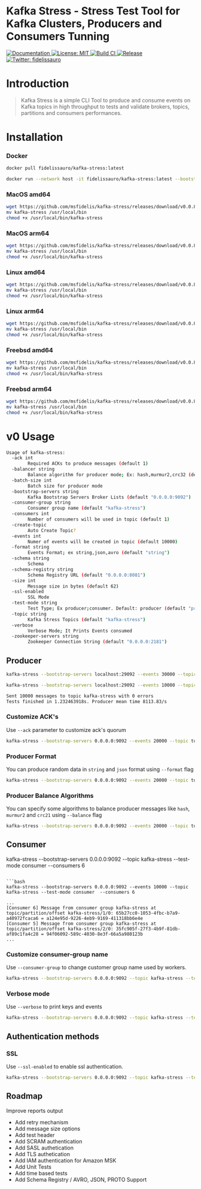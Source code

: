 # Kafka Stress - Stress Test Tool for Kafka Clusters, Producers and Consumers Tunning

<p>
  <a href="README.md" target="_blank">
    <img alt="Documentation" src="https://img.shields.io/badge/documentation-yes-brightgreen.svg" />
  </a>
  <a href="LICENSE" target="_blank">
    <img alt="License: MIT" src="https://img.shields.io/badge/License-MIT-yellow.svg" />
  </a>
  <a href="/" target="_blank">
    <img alt="Build CI" src="https://github.com/msfidelis/kafka-stress/workflows/kafka-stress%20ci/badge.svg" />
  </a>  
  <a href="/" target="_blank">
    <img alt="Release" src="https://github.com/msfidelis/kafka-stress/workflows/release%20packages/badge.svg" />
  </a>
  <a href="https://twitter.com/fidelissauro" target="_blank">
    <img alt="Twitter: fidelissauro" src="https://img.shields.io/twitter/follow/fidelissauro.svg?style=social" />
  </a>  
</p>

# Introduction

> Kafka Stress is a simple CLI Tool to produce and consume events on Kafka topics in high throughput to tests and validate brokers, topics, partitions and consumers performances. 

# Installation 

### Docker 

```bash
docker pull fidelissauro/kafka-stress:latest
```

```bash
docker run --network host -it fidelissauro/kafka-stress:latest --bootstrap-servers 0.0.0.0:9092 --topic kafka-stress --test-mode consumer --consumers 6
```

### MacOS amd64

```bash
wget https://github.com/msfidelis/kafka-stress/releases/download/v0.0.8/kafka-stress_0.0.8_darwin_amd64 -O kafka-stress 
mv kafka-stress /usr/local/bin 
chmod +x /usr/local/bin/kafka-stress
```

### MacOS arm64

```bash
wget https://github.com/msfidelis/kafka-stress/releases/download/v0.0.8/kafka-stress_0.0.8_darwin_arm64 -O kafka-stress 
mv kafka-stress /usr/local/bin 
chmod +x /usr/local/bin/kafka-stress
```

### Linux amd64 

```bash
wget https://github.com/msfidelis/kafka-stress/releases/download/v0.0.8/kafka-stress_0.0.8_linux_amd64 -O kafka-stress 
mv kafka-stress /usr/local/bin 
chmod +x /usr/local/bin/kafka-stress
```

### Linux arm64 

```bash
wget https://github.com/msfidelis/kafka-stress/releases/download/v0.0.8/kafka-stress_0.0.8_linux_arm64 -O kafka-stress 
mv kafka-stress /usr/local/bin 
chmod +x /usr/local/bin/kafka-stress
```

### Freebsd amd64 

```bash
wget https://github.com/msfidelis/kafka-stress/releases/download/v0.0.8/kafka-stress_0.0.8_freebsd_amd64 -O kafka-stress 
mv kafka-stress /usr/local/bin 
chmod +x /usr/local/bin/kafka-stress
```

### Freebsd arm64 

```bash
wget https://github.com/msfidelis/kafka-stress/releases/download/v0.0.8/kafka-stress_0.0.8_freebsd_arm64 -O kafka-stress 
mv kafka-stress /usr/local/bin 
chmod +x /usr/local/bin/kafka-stress
```

# v0 Usage 

```bash
Usage of kafka-stress:
  -ack int
    	Required ACKs to produce messages (default 1)
  -balancer string
    	Balance algorithm for producer mode; Ex: hash,murmur2,crc32 (default "hash")
  -batch-size int
    	Batch size for producer mode
  -bootstrap-servers string
    	Kafka Bootstrap Servers Broker Lists (default "0.0.0.0:9092")
  -consumer-group string
    	Consumer group name (default "kafka-stress")
  -consumers int
    	Number of consumers will be used in topic (default 1)
  -create-topic
    	Auto Create Topic?
  -events int
    	Numer of events will be created in topic (default 10000)
  -format string
    	Events Format; ex string,json,avro (default "string")
  -schema string
    	Schema
  -schema-registry string
    	Schema Registry URL (default "0.0.0.0:8081")
  -size int
    	Message size in bytes (default 62)
  -ssl-enabled
    	SSL Mode
  -test-mode string
    	Test Type; Ex producer;consumer. Default: producer (default "producer")
  -topic string
    	Kafka Stress Topics (default "kafka-stress")
  -verbose
    	Verbose Mode; It Prints Events consumed
  -zookeeper-servers string
    	Zookeeper Connection String (default "0.0.0.0:2181")
```

## Producer 

```bash
kafka-stress --bootstrap-servers localhost:29092 --events 30000 --topic kafka-stress
```

```bash
kafka-stress --bootstrap-servers localhost:29092 --events 10000 --topic kafka-stress

Sent 10000 messages to topic kafka-stress with 0 errors
Tests finished in 1.232463918s. Producer mean time 8113.83/s
```

### Customize ACK's 

Use `--ack` parameter to customize ack's quorum

```bash
kafka-stress --bootstrap-servers 0.0.0.0:9092 --events 20000 --topic tunning-3 --test-mode producer --ack 1
```

### Producer Format

You can produce random data in `string` and `json` format using `--format` flag

```bash
kafka-stress --bootstrap-servers 0.0.0.0:9092 --events 20000 --topic tunning-3 --test-mode producer --ack 1 --format json
```


### Producer Balance Algorithms

You can specify some algorithms to balance producer messages like `hash`, `murmur2` and `crc21` using `--balance` flag

```bash
kafka-stress --bootstrap-servers 0.0.0.0:9092 --events 20000 --topic tunning-3 --test-mode producer --balance murmur2 --format json
```

## Consumer

kafka-stress --bootstrap-servers 0.0.0.0:9092 --topic kafka-stress --test-mode consumer --consumers 6
```

```bash
kafka-stress --bootstrap-servers 0.0.0.0:9092 --events 10000 --topic kafka-stress --test-mode consumer  --consumers 6

...
[Consumer 6] Message from consumer group kafka-stress at topic/partition/offset kafka-stress/1/0: 65b27cc0-1053-4fbc-b7a9-a40972fcaca6 = a124e95d-9226-4eb9-9169-411318bb6e4e
[Consumer 5] Message from consumer group kafka-stress at topic/partition/offset kafka-stress/2/0: 35fc905f-27f3-4b9f-81db-af89c1fa4c28 = 94f06092-589c-4030-8e3f-66a5a980123b
...
```

### Customize consumer-group name

Use `--consumer-group` to change customer group name used by workers. 

```bash
kafka-stress --bootstrap-servers 0.0.0.0:9092 --topic kafka-stress --test-mode consumer --consumer-group custom-consumer-group
```

### Verbose mode

Use `--verbose` to print keys and events

```bash
kafka-stress --bootstrap-servers 0.0.0.0:9092 --topic kafka-stress --test-mode consumer --verbose
```

## Authentication methods 

### SSL 

Use `--ssl-enabled` to enable ssl authentication. 

```bash
kafka-stress --bootstrap-servers 0.0.0.0:9092 --topic kafka-stress --test-mode consumer --ssl-enabled
```

## Roadmap 

Improve reports output
* Add retry mechanism 
* Add message size options
* Add test header
* Add SCRAM authentication 
* Add SASL authetication 
* Add TLS authetication 
* Add IAM authentication for Amazon MSK 
* Add Unit Tests
* Add time based tests 
* Add Schema Registry / AVRO, JSON, PROTO Support


